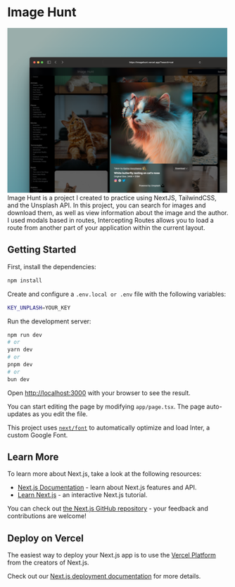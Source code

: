 # Image Hunt

<img src="preview.png" alt="drawing" width="500" style="margin: auto;"/>
Image Hunt is a project I created to practice using NextJS, TailwindCSS, and the Unsplash API. In this project, you can search for images and download them, as well as view information about the image and the author.
I used modals based in routes, Intercepting Routes allows you to load a route from another part of your application within the current layout.

## Getting Started

First, install the dependencies:

```bash
npm install
```

Create and configure a `.env.local or .env` file with the following variables:

```bash
KEY_UNPLASH=YOUR_KEY
```

 Run the development server:

```bash
npm run dev
# or
yarn dev
# or
pnpm dev
# or
bun dev
```

Open [http://localhost:3000](http://localhost:3000) with your browser to see the result.

You can start editing the page by modifying `app/page.tsx`. The page auto-updates as you edit the file.

This project uses [`next/font`](https://nextjs.org/docs/basic-features/font-optimization) to automatically optimize and load Inter, a custom Google Font.

## Learn More

To learn more about Next.js, take a look at the following resources:

- [Next.js Documentation](https://nextjs.org/docs) - learn about Next.js features and API.
- [Learn Next.js](https://nextjs.org/learn) - an interactive Next.js tutorial.

You can check out [the Next.js GitHub repository](https://github.com/vercel/next.js/) - your feedback and contributions are welcome!

## Deploy on Vercel

The easiest way to deploy your Next.js app is to use the [Vercel Platform](https://vercel.com/new?utm_medium=default-template&filter=next.js&utm_source=create-next-app&utm_campaign=create-next-app-readme) from the creators of Next.js.

Check out our [Next.js deployment documentation](https://nextjs.org/docs/deployment) for more details.

